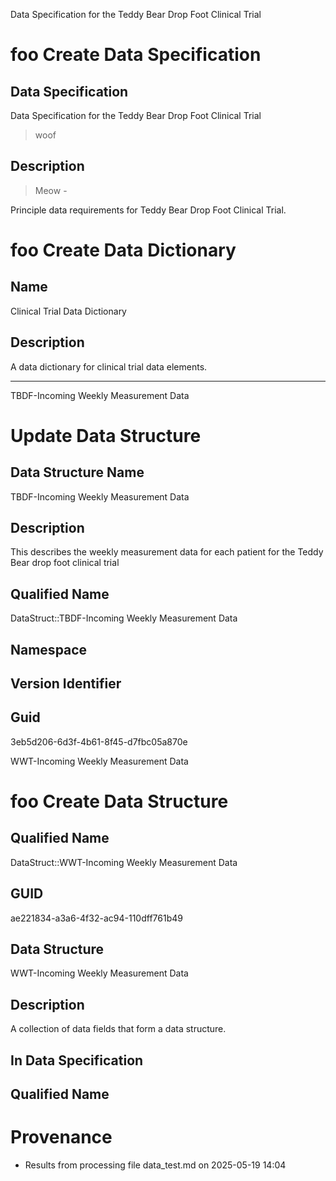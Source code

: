 





Data Specification for the Teddy Bear Drop Foot Clinical Trial

# foo Create Data Specification

## Data Specification


Data Specification for the Teddy Bear Drop Foot Clinical Trial
>woof
##  Description
>Meow -

Principle data requirements for Teddy Bear Drop Foot Clinical Trial.




# foo Create Data Dictionary
## Name
Clinical Trial Data Dictionary

## Description
A data dictionary for clinical trial data elements.




___



TBDF-Incoming Weekly Measurement Data


# Update Data Structure

## Data Structure Name 

TBDF-Incoming Weekly Measurement Data

## Description
This describes the weekly measurement data for each patient for the Teddy Bear drop foot clinical trial

## Qualified Name
DataStruct::TBDF-Incoming Weekly Measurement Data

## Namespace


## Version Identifier


## Guid
3eb5d206-6d3f-4b61-8f45-d7fbc05a870e



WWT-Incoming Weekly Measurement Data

# foo Create Data Structure

## Qualified Name
DataStruct::WWT-Incoming Weekly Measurement Data

## GUID
ae221834-a3a6-4f32-ac94-110dff761b49

## Data Structure

WWT-Incoming Weekly Measurement Data


##  Description
A collection of data fields that form a data structure.


##  In Data Specification



##  Qualified Name

# Provenance

* Results from processing file data_test.md on 2025-05-19 14:04
